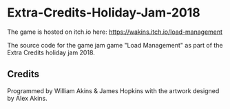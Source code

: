 # Extra-Credits-Holiday-Jam-2018
The game is hosted on itch.io here: <https://wakins.itch.io/load-management>

The source code for the game jam game "Load Management" as part of the Extra Credits holiday jam 2018.

## Credits
Programmed by William Akins & James Hopkins with the artwork designed by Alex Akins.
